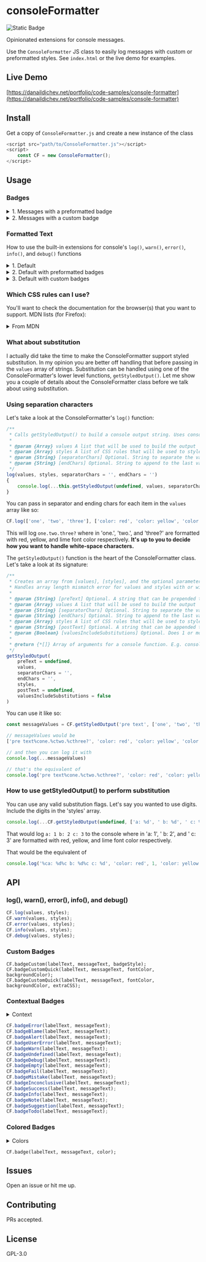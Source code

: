 # consoleFormatter

![Static Badge](https://img.shields.io/badge/version-1-blue)

Opinionated extensions for console messages.

Use the `ConsoleFormatter` JS class to easily log messages with custom or preformatted styles. See `index.html` or the live demo for examples.

## Live Demo

[https://danaildichev.net/portfolio/code-samples/console-formatter](https://danaildichev.net/portfolio/code-samples/console-formatter)

## Install

Get a copy of `ConsoleFormatter.js` and create a new instance of the class

```javascript
<script src="path/to/ConsoleFormatter.js"></script>
<script>
    const CF = new ConsoleFormatter();
</script>
```

## Usage

### Badges

<details>

<summary>1. Messages with a preformatted badge</summary>

```javascript
// this will log a message with a green badge
// the badge's label will be: Hooray
// the message will be: You logged a message with a green badge
CF.badge('Hooray', 'You logged a message with a green badge', 'green');
```

There are 19 colored badges and 17 contextual badges

<details>

<summary>Colored badges</summary>

```javascript
blank: '',
black: 'color: white; background-color: black;',
gray: 'color: white; background-color: #444;',
white: 'color: black; background-color: white;',
red: 'color: white; background-color: red;',
orange: 'color: black; background-color: orange;',
yellow: 'color: black; background-color: yellow;',
lime: 'color: black; background-color: lime;',
green: 'color: white; background-color: green;',
cyan: 'color: black; background-color: cyan;',
sky: 'color: white; background-color: deepskyblue;',
blue: 'color: white; background-color: blue;',
navy: 'color: white; background-color: navy;',
dusk: 'color: white; background-color: mediumslateblue;',
indigo: 'color: white; background-color: indigo;',
violet: 'color: white; background-color: violet;',
purple: 'color: white; background-color: purple;',
fuchsia: 'color: white; background-color: fuchsia;',
pink: 'color: white; background-color: deeppink;'
```

</details>

<details>

<summary>Contextual badges</summary>

```javascript
// errors
error: 'color: red; background-color: #3d0000; border-inline: 2px solid red;',
blame: 'color: orange; background-color: #3d2600; border-inline: 2px solid orange;',
alert: 'color: yellow; background-color: #262316; border-inline: 2px solid yellow;',

// warnings
userError: 'color: orange; background-color: #3d2600; border-inline: 2px solid orange;',
warn: 'color: yellow; background-color: #262316; border-inline: 2px solid yellow;',

// troubleshooting
undefined: 'color: white; background-color: black; border-inline: 2px solid black;',
debug: 'color: white; background-color: black; border-inline: 2px solid white;',
empty: 'color: #bbb; background-color: #444; border-inline: 2px solid #bbb; border-radius:',
default: 'color: black; background-color: white; border-inline: 2px solid white;',
fail: 'color: red; background-color: #3d0000; border-inline: 2px solid red;',
mistake: 'color: orange; background-color: #3d2600; border-inline: 2px solid orange;',
inconclusive: 'color: yellow; background-color: #262316; border-inline: 2px solid yellow;',
success: 'color: lime; background-color: #003d00; border-inline: 2px solid lime;',
info: 'color: darkturquoise; background-color: #003d3d; border-inline: 2px solid darkturquoise;',
note: 'color: deepskyblue; background-color: #00003d; border-inline: 2px solid deepskyblue;',
suggestion: 'color: violet; background-color: indigo; border-inline: 2px solid violet;',
todo: 'color: fuchsia; background-color: #3d003d; border-inline: 2px solid fuchsia;'

// all contextual badges additionally include 'border-radius: 0.5rem 1rem; font-weight: bold; padding: 0 0.5rem'
```

</details>

Contextual badges have a corresponding function, for example:

```javascript
// this will log a message with a success badge
// the badge's label will be: SUCCESS
// the message will be: A test case passed
CF.badgeSuccess('SUCCESS', 'A test case passed');
```

</details>

<details>

<summary>2. Messages with a custom badge</summary>

There are 3 variations for a custom badge.

<details>

<summary>Variation 1 - a fully custom badge</summary>

```javascript
// a fully custom badge
/**
* @param {String} labelText
* @param {String} messageText
* @param {String} badgeStyle CSS rules
*/
CF.badgeCustom(labelText, messageText, badgeStyle);

// e.g.
CF.badgeCustom('CUSTOM 1', 'A fully customized badge with a message', 'color: white; background-color: tomato; font-weight: bold; padding: 0 0.5rem; border-radius: 0.25rem; border: 1px solid white');
```

</details>

<details>

<summary>Variation 2 -  a badge with custom font and background color</summary>

```javascript
// a badge with custom font and background color
/**
* @param {String} labelText
* @param {String} messageText
* @param {String} fontColor CSS color name or value
* @param {String} backgroundColor CSS color name or value
*/
CF.badgeCustom(labelText, messageText, fontColor, backgroundColor);

// e.g.
CF.badgeCustomQuick('CUSTOM 2', 'A default badge with custom color and background-color', 'darkviolet', 'lavender');
```

</details>

<details>

<summary>Variation 3 -  a badge with custom font, background color, and extra CSS</summary>

```javascript
// a badge with custom font, background color, and extra CSS
/**
* @param {String} labelText
* @param {String} messageText
* @param {String} fontColor CSS color name or value
* @param {String} backgroundColor CSS color name or value
* @param {String} extraCSS CSS rules. NOTE: Consoles do not support every possible CSS property
*/
CF.badgeCustom(labelText, messageText, fontColor, backgroundColor, extraCSS);

// e.g.
CF.badgeCustomQuick('CUSTOM 3', 'A default badge with custom color and background-color and extra CSS', 'darkviolet', 'lavender', 'border-inline: 4px solid darkviolet');
```

</details>

</details>

### Formatted Text

How to use the built-in extensions for console's `log()`, `warn()`, `error()`, `info()`, and `debug()` functions

<details>

<summary>1. Default</summary>

```javascript
/**
* @param {Array} values A list of strings to be joined into a formatted console message
* @param {Array} styles A list of CSS rules to be applied to a each formatted span of the console message
*/
CF.log(values, styles);
CF.warn(values, styles);
CF.error(values, styles);
CF.info(values, styles);
CF.debug(values, styles);

// e.g.
CF.log(['Multi styled ', 'log ', 'output.'], ['color: red', 'color: white', 'color: lime']);
```

</details>

<details>

<summary>2. Default with preformatted badges</summary>

```javascript
// it's the same as this:

/**
* @param {Array} values A list of strings to be joined into a formatted console message
* @param {Array} styles A list of CSS rules to be applied to a each formatted span of the console message
*/
CF.log(values, styles);

// but in practice it would look like:
CF.log(['Example', 'badge and message ', 'with multi styled text.'], [CF.getBadgeStyle('pink'), 'color: deeppink; margin-left: 0.5rem', 'color: lime']);
// where in you'd have a pink badge whose label is: Example
// followed by the text, 'badge and message ', with deeppink font color and 0.5rem left margin
// followed by the text, 'with multi styled text.', with lime font color
```

</details>

<details>

<summary>3. Default with custom badges</summary>

There is more than one way to do this, but essentially you've just circled back to using `CF.log(values, styles)`.

</details>

### Which CSS rules can I use?

You'll want to check the documentation for the browser(s) that you want to support. MDN lists (for Firefox):

<details>

<summary>From MDN</summary>

- `background` (and its longhand equivalents)
- `border` (and its longhand equivalents)
- `border-radius`
- `box-decoration-break`
- `box-shadow`
- `clear` and `float`
- `color`
- `cursor`
- `display`
- `font` (and its longhand equivalents)
- `line-height`
- `margin`
- `outline` (and its longhand equivalents)
- `padding`
- `text-*` (properties such as text-transform)
- `white-space`
- `word-spacing` and `word-break`
- `writing-mode`

</details>

### What about substitution

I actually did take the time to make the ConsoleFormatter support styled substitution. In my opinion you are better off handling that before passing in the `values` array of strings. Substitution can be handled using one of the ConsoleFormatter's lower level functions, `getStyledOutput()`. Let me show you a couple of details about the ConsoleFormatter class before we talk about using substitution.

### Using separation characters

Let's take a look at the ConsoleFormatter's `log()` function:

```javascript
/**
 * Calls getStyledOutput() to build a console output string. Uses console.log().
 *
 * @param {Array} values A list that will be used to build the output
 * @param {Array} styles A list of CSS rules that will be used to style the values
 * @param {String} [separatorChars] Optional. String to separate the values. Default ''.
 * @param {String} [endChars] Optional. String to append to the last value as a separator. Default ''.
 */
log(values, styles, separatorChars = '', endChars = '')
{
    console.log(...this.getStyledOutput(undefined, values, separatorChars, endChars, styles))
}
```

You can pass in separator and ending chars for each item in the `values` array like so:

```javascript
CF.log(['one', 'two', 'three'], ['color: red', 'color: yellow', 'color: lime'], '.', '?');
```

This will log `one.two.three?` where in 'one.', 'two.', and 'three?' are formatted with red, yellow, and lime font color respectively. **It's up to you to decide how you want to handle white-space characters.**

The `getStyledOutput()` function is the heart of the ConsoleFormatter class. Let's take a look at its signature:

```javascript
/**
 * Creates an array from [values], [styles], and the optional parameters which can be spread into a console message
 * Handles array length mismatch error for values and styles with or without substitution flags.
 *
 * @param {String} [preText] Optional. A string that can be prepended to the output. Default undefined.
 * @param {Array} values A list that will be used to build the output
 * @param {String} [separatorChars] Optional. String to separate the values. Default ''.
 * @param {String} [endChars] Optional. String to append to the last value as a separator. Default ''.
 * @param {Array} styles A list of CSS rules that will be used to style the values
 * @param {String} [postText] Optional. A string that can be appended to the output. Default undefined.
 * @param {Boolean} [valuesIncludeSubstitutions] Optional. Does 1 or more members of the values array use string substitution. Default false.
 *
 * @return {*[]} Array of arguments for a console function. E.g. console.log(...output)
 */
getStyledOutput(
    preText = undefined,
    values,
    separatorChars = '',
    endChars = '',
    styles,
    postText = undefined,
    valuesIncludeSubstitutions = false
)
```

You can use it like so:

```javascript
const messageValues = CF.getStyledOutput('pre text', ['one', 'two', 'three'], '.', '?', ['color: red', 'color: yellow', 'color: lime'], 'post text', false)

// messageValues would be
['pre text%cone.%ctwo.%cthree?', 'color: red', 'color: yellow', 'color: lime', 'post text']

// and then you can log it with
console.log(...messageValues)

// that's the equivalent of
console.log('pre text%cone.%ctwo.%cthree?', 'color: red', 'color: yellow', 'color: lime', 'post text')
```

### How to use getStyledOutput() to perform substitution

You can use any valid substitution flags. Let's say you wanted to use digits. Include the digits in the 'styles' array.

```javascript
console.log(...CF.getStyledOutput(undefined, ['a: %d', ' b: %d', ' c: %d'], '', '', ['color: red', 1, 'color: yellow', 2, 'color: lime', 3], undefined, true))
```

That would log `a: 1 b: 2 c: 3` to the console where in 'a: 1', ' b: 2', and ' c: 3' are formatted with red, yellow, and lime font color respectively.

That would be the equivalent of

```javascript
console.log('%ca: %d%c b: %d%c c: %d', 'color: red', 1, 'color: yellow', 2, 'color: lime', 3)
```

## API

### log(), warn(), error(), info(), and debug()

```javascript
CF.log(values, styles);
CF.warn(values, styles);
CF.error(values, styles);
CF.info(values, styles);
CF.debug(values, styles);
```

### Custom Badges

```javasccript
CF.badgeCustom(labelText, messageText, badgeStyle);
CF.badgeCustomQuick(labelText, messageText, fontColor, backgroundColor);
CF.badgeCustomQuick(labelText, messageText, fontColor, backgroundColor, extraCSS);
```

### Contextual Badges

<details>

<summary>Context</summary>

- ERROR: For catching exceptions
- BLAME: Dev or 3rd party wrote faulty code
- ALERT: Dev sees a (possible) problem and can\'t or won\'t preemptively fix it. For use with interrupting program execution, to obtain more input from the user.
- USER ERROR: The user is doing something incorrectly
- WARNING: Used to notify the user that Dev saw a (possible) problem, preemptively "fixed it", and it is possible/likely that data/calculations/output/etc. may not progress as desired or come out as intended.
- UNDEFINED: A query was made on an undefined object
- DEBUG: For use with console.debug()
- EMPTY: A query returned null, "", or 0
- FAIL: A test case did not pass
- MISTAKE: A test case is a non-sequitur
- INCONCLUSIVE: A test case was unable to be validated, e.g. hung process, not enough data, etc
- SUCCESS: A test case passed
- INFO: For describing a local detail or circumstance
- NOTE: For adding contextual tangential information. E.g. "For more information see someLink"
- SUGGESTION: Advice or instructions for the user from the dev
- TO DO: Reminder for the Dev to finish something

</details>

```javascript
CF.badgeError(labelText, messageText);
CF.badgeBlame(labelText, messageText);
CF.badgeAlert(labelText, messageText);
CF.badgeUserError(labelText, messageText);
CF.badgeWarn(labelText, messageText);
CF.badgeUndefined(labelText, messageText);
CF.badgeDebug(labelText, messageText);
CF.badgeEmpty(labelText, messageText);
CF.badgeFail(labelText, messageText);
CF.badgeMistake(labelText, messageText);
CF.badgeInconclusive(labelText, messageText);
CF.badgeSuccess(labelText, messageText);
CF.badgeInfo(labelText, messageText);
CF.badgeNote(labelText, messageText);
CF.badgeSuggestion(labelText, messageText);
CF.badgeTodo(labelText, messageText);
```



### Colored Badges

<details>

<summary>Colors</summary>

- black
- gray
- white
- violet
- fuchsia
- pink
- red
- orange
- yellow
- lime
- green
- cyan
- sky
- blue
- navy
- dusk
- indigo
- purple

</details>

```javasccript
CF.badge(labelText, messageText, color);
```

## Issues

Open an issue or hit me up.

## Contributing

PRs accepted.

## License

GPL-3.0
